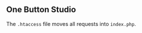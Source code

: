 
One Button Studio
----------------------

The `.htaccess` file moves all requests into `index.php`.  

